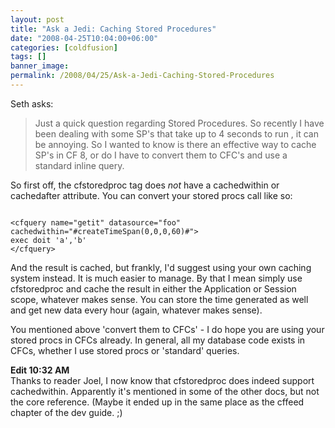 ```yaml
---
layout: post
title: "Ask a Jedi: Caching Stored Procedures"
date: "2008-04-25T10:04:00+06:00"
categories: [coldfusion]
tags: []
banner_image: 
permalink: /2008/04/25/Ask-a-Jedi-Caching-Stored-Procedures
---
```


Seth asks:

<blockquote>
<p>
Just a quick question regarding Stored Procedures. So recently I have been dealing
with some SP's that take up to 4 seconds to run , it can be annoying. So I
wanted to know is there an effective way to cache SP's in CF 8, or do I have to
convert them to CFC's and use a standard inline query. 
</p>
</blockquote>

So first off, the cfstoredproc tag does <i>not</i> have a cachedwithin or cachedafter attribute. You can convert your stored procs call like so:

<code>
&lt;cfquery name="getit" datasource="foo" cachedwithin="#createTimeSpan(0,0,0,60)#"&gt;
exec doit 'a','b'
&lt;/cfquery&gt;
</code>

And the result is cached, but frankly, I'd suggest using your own caching system instead. It is much easier to manage. By that I mean simply use cfstoredproc and cache the result in either the Application or Session scope, whatever makes sense. You can store the time generated as well and get new data every hour (again, whatever makes sense).

You mentioned above 'convert them to CFCs' - I do hope you are using your stored procs in CFCs already. In general, all my database code exists in CFCs, whether I use stored procs or 'standard' queries.

<b>Edit 10:32 AM</b><br>
Thanks to reader Joel, I now know that cfstoredproc does indeed support cachedwithin. Apparently it's mentioned in some of the other docs, but not the core reference. (Maybe it ended up in the same place as the cffeed chapter of the dev guide. ;)